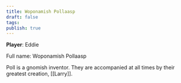 ```yaml
---
title: Woponamish Pollaasp
draft: false
tags: 
publish: true
---
```

**Player**: Eddie

Full name: Woponamish Pollaasp

Poll is a gnomish inventor.  They are accompanied at all times by their greatest creation, [[Larry]].